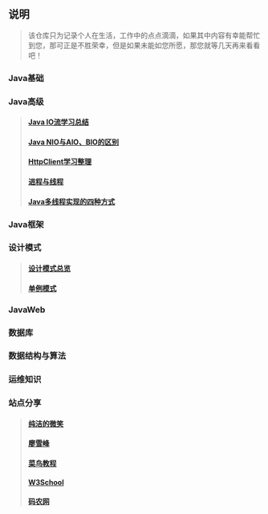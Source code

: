 ## 说明

> 该仓库只为记录个人在生活，工作中的点点滴滴，如果其中内容有幸能帮忙到您，那可正是不胜荣幸，但是如果未能如您所愿，那您就等几天再来看看吧！

### Java基础

### Java高级
>#### [Java IO流学习总结](https://github.com/zhangwanghua/dafeng/blob/master/src/java%E9%AB%98%E7%BA%A7/java%20IO%E6%B5%81%E5%AD%A6%E4%B9%A0%E6%80%BB%E7%BB%93.md)
>#### [Java NIO与AIO、BIO的区别](https://github.com/zhangwanghua/dafeng/blob/master/src/java%E9%AB%98%E7%BA%A7/JAVA%20NIO%E4%B8%8EAIO%E3%80%81BIO%E7%9A%84%E5%8C%BA%E5%88%AB.md)
>#### [HttpClient学习整理](https://github.com/zhangwanghua/dafeng/blob/master/src/java%E9%AB%98%E7%BA%A7/HttpClient%E5%AD%A6%E4%B9%A0%E6%95%B4%E7%90%86.md)
>#### [进程与线程](https://www.cnblogs.com/dafengdeai/p/12178501.html)
>#### [Java多线程实现的四种方式](https://www.cnblogs.com/dafengdeai/p/12178651.html)

### Java框架

### 设计模式
>#### [设计模式总览](https://www.cnblogs.com/dafengdeai/p/12180476.html)
>#### [单例模式](https://www.cnblogs.com/dafengdeai/p/12180384.html)

### JavaWeb

### 数据库

### 数据结构与算法

### 运维知识

### 站点分享
>#### [纯洁的微笑](http://www.ityouknow.com/)  
>#### [廖雪峰](https://www.liaoxuefeng.com/)  
>#### [菜鸟教程](https://www.runoob.com/)  
>#### [W3School](https://www.w3school.com.cn/index.html)  
>#### [码农网](http://www.codeceo.com/)  


